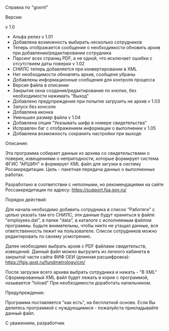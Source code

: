 Справка по "goxml"

Версии:

v 1.0
- Альфа релиз
v 1.01
- Добавлена возможность выбирать несколько сотрудников
- Теперь отображается сообщение о необходимости обновить архив при добавлении/редактировании сотрудника
- Парсинг всех страниц PDF, а не одной, что исключает ошибки с отсутствием даты поверки
v 1.02
- СНИЛС теперь добавляется при конвертировании в XML
- Нет необходимости обновлять архив, сообщеня убраны
- Добавлены информационные сообщения для контроля процесса
- Версия файла в описании
- Закрытие окна создания/редактирования по кнопке, без необходимости нажимать "Выход"
- Добавлено предупреждение при попытке загрузить не архив
v 1.03
- Запуск без консоли
- Добавлена иконка
- Уменьшен размер файла
v 1.04
- Добавлена опция "Указывать шифр в номере свидетельства"
- Исправлен баг с отображением информации о выполнении
v 1.05
- Добавлена возможность сохранить настройки при выходе


Описание:

Эта программа собирает данные из архива со свидетельствами о поверке, извещениями о непригодности,
которые формирует система ФГИС "АРШИН" и формирует XML файл для загузки в систему Росаккредитации.
Цель - пакетная передача данных о выполненных работах.

Разработано в соответствии с неполными, но рекомендациями на сайте Россаккредитации по адресу:
https://support.fsa.gov.ru/


Порядок действий:

Для начала необходимо добавить сотрудника в список "Работяги" с целью указать там его СНИЛС,
эти данные будут храниться в файле "employees.dat", в папке "data", в каталоге с исполняемым файлом
программы. Будьте внимательны, чтобы никто не утащил данные, вся ответственность лежит на пользователе.
Список сотрудников можно редактировать по своему усмотрению.

Далее необходимо выбрать архив с PDF файлами свидетельств, извещений. Данный файл можно выгрузить из
личного кабинета в закрытой части сайта ФИФ ОЕИ (длинная расшифровка):
https://fgis.gost.ru/fundmetrology/cm/

После загрузки всего архива выбрать сотрудника и нажать - "В XML"
Сформированный XML файл будет лежать в корне с программой, называется "toload"
При необходимости доработать напильником.


Предупреждение:

Программа поставляется "как есть", на бесплатной основе. Если Вы делитесь программой с нуждующимися -
пожалуйста прикладывайте данный файл.



С уважением, разработчик
